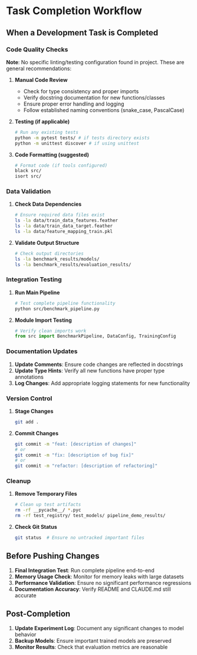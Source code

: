 # Task Completion Workflow

## When a Development Task is Completed

### Code Quality Checks
**Note**: No specific linting/testing configuration found in project. These are general recommendations:

1. **Manual Code Review**
   - Check for type consistency and proper imports
   - Verify docstring documentation for new functions/classes
   - Ensure proper error handling and logging
   - Follow established naming conventions (snake_case, PascalCase)

2. **Testing (if applicable)**
   ```bash
   # Run any existing tests
   python -m pytest tests/ # if tests directory exists
   python -m unittest discover # if using unittest
   ```

3. **Code Formatting (suggested)**
   ```bash
   # Format code (if tools configured)
   black src/
   isort src/
   ```

### Data Validation
1. **Check Data Dependencies**
   ```bash
   # Ensure required data files exist
   ls -la data/train_data_features.feather
   ls -la data/train_data_target.feather  
   ls -la data/feature_mapping_train.pkl
   ```

2. **Validate Output Structure**
   ```bash
   # Check output directories
   ls -la benchmark_results/models/
   ls -la benchmark_results/evaluation_results/
   ```

### Integration Testing
1. **Run Main Pipeline**
   ```bash
   # Test complete pipeline functionality
   python src/benchmark_pipeline.py
   ```

2. **Module Import Testing**
   ```python
   # Verify clean imports work
   from src import BenchmarkPipeline, DataConfig, TrainingConfig
   ```

### Documentation Updates
1. **Update Comments**: Ensure code changes are reflected in docstrings
2. **Update Type Hints**: Verify all new functions have proper type annotations  
3. **Log Changes**: Add appropriate logging statements for new functionality

### Version Control
1. **Stage Changes**
   ```bash
   git add .
   ```

2. **Commit Changes**
   ```bash
   git commit -m "feat: [description of changes]"
   # or
   git commit -m "fix: [description of bug fix]" 
   # or
   git commit -m "refactor: [description of refactoring]"
   ```

### Cleanup
1. **Remove Temporary Files**
   ```bash
   # Clean up test artifacts
   rm -rf __pycache__/ *.pyc
   rm -rf test_registry/ test_models/ pipeline_demo_results/
   ```

2. **Check Git Status**
   ```bash
   git status  # Ensure no untracked important files
   ```

## Before Pushing Changes
1. **Final Integration Test**: Run complete pipeline end-to-end
2. **Memory Usage Check**: Monitor for memory leaks with large datasets
3. **Performance Validation**: Ensure no significant performance regressions
4. **Documentation Accuracy**: Verify README and CLAUDE.md still accurate

## Post-Completion
1. **Update Experiment Log**: Document any significant changes to model behavior
2. **Backup Models**: Ensure important trained models are preserved
3. **Monitor Results**: Check that evaluation metrics are reasonable